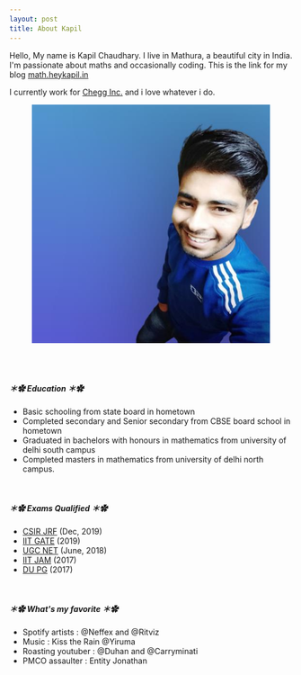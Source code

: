 ```yaml
---
layout: post
title: About Kapil
---
```



Hello, My name is Kapil Chaudhary. I live in Mathura, a beautiful city in India. I'm passionate about maths and occasionally coding. This is the link for my blog <a href="//math.heykapil.in" target="_blank">math.heykapil.in</a>

I currently work for <a href="https://en.m.wikipedia.org/wiki/Chegg" target="_blank">Chegg Inc.</a> and i love whatever i do. 

<figure>
  <img alt="Kapil Chaudhary" src="/me.png" />
</figure>






<br><br>


##### ＊✿ **Education** ＊✿ 

 <ul> <li> Basic schooling from state board in hometown</li>
  <li>Completed secondary and Senior secondary from CBSE board school in hometown</li>
  <li> Graduated in bachelors with honours in mathematics from university of delhi south campus</li>
  <li> Completed masters in mathematics from university of delhi north campus.
</li>
</ul>
<br>

##### ＊✿ **Exams Qualified** ＊✿
<ul>
 <li><a href="https://csirhrdg.res.in/Home/Index/1/Default/1246/60" target="_blank">CSIR JRF</a>     (Dec, 2019)</li>
 <li><a href="https://en.m.wikipedia.org/wiki/Graduate_Aptitude_Test_in_Engineering" target="_blank">IIT GATE</a>             (2019) </li> 
 <li> <a href="https://nta.ac.in/Csirexam" target="_blank">UGC NET</a>     (June, 2018) </li>
 <li> <a href="https://en.m.wikipedia.org/wiki/Joint_Admission_Test_for_M.Sc." target="_blank">IIT JAM</a>   (2017)  </li>   
 <li> <a href="http://du.ac.in/du/index.php?page=admissions" target="_blank">DU PG</a>            (2017)  </li>    
</ul>

<br>

##### ＊✿ **What's my favorite** ＊✿

          
<ul>
<li>Spotify artists :  @Neffex and @Ritviz </li>
<li> Music :  Kiss the Rain @Yiruma </li>
<li> Roasting youtuber :  @Duhan and @Carryminati </li>
<li> PMCO assaulter : Entity Jonathan </li>

</ul>